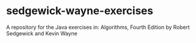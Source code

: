# sedgewick-wayne-exercises
A repository for the Java exercises in: Algorithms, Fourth Edition by Robert Sedgewick and Kevin Wayne
